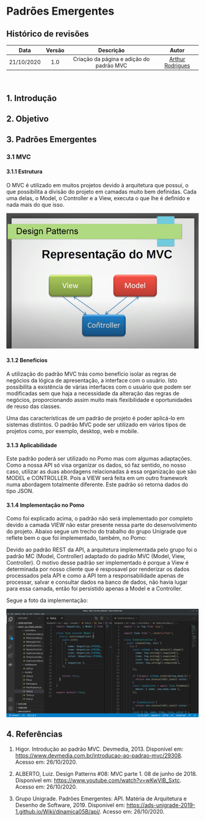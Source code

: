 # **Padrões Emergentes**

## **Histórico de revisões**

|Data|Versão| Descrição| Autor|
| :-----: | :-----: | :------: | :------: |
| 21/10/2020 | 1.0 | Criação da página e adição do padrão MVC | [Arthur Rodrigues](https://github.com/arthurarp) |

<br>

## **1. Introdução**

## **2. Objetivo**


## **3. Padrões Emergentes**

### **3.1 MVC**

#### **3.1.1 Estrutura**

O MVC é utilizado em muitos projetos devido à arquitetura que possui, o que possibilita a divisão do projeto em camadas muito bem definidas. Cada uma delas, o Model, o Controller e a View, executa o que lhe é definido e nada mais do que isso.

![estrutura basica do MVC](../../img/padroes/emergentes/estrutura_mvc.png)

#### **3.1.2 Benefícios**

A utilização do padrão MVC trás como benefício isolar as regras de negócios da lógica de apresentação, a interface com o usuário. Isto possibilita a existência de várias interfaces com o usuário que podem ser modificadas sem que haja a necessidade da alteração das regras de negócios, proporcionando assim muito mais flexibilidade e oportunidades de reuso das classes.

Uma das características de um padrão de projeto é poder aplicá-lo em sistemas distintos. O padrão MVC pode ser utilizado em vários tipos de projetos como, por exemplo, desktop, web e mobile.

#### **3.1.3 Aplicabilidade**

Este padrão poderá ser utilizado no Pomo mas com algumas adaptações. Como a nossa API só visa organizar os dados, só faz sentido, no nosso caso, utilizar as duas abordagens relacionadas à essa organização que são MODEL e CONTROLLER. Pois a VIEW será feita em um outro framework numa abordagem totalmente diferente. Este padrão só retorna dados do tipo JSON.

#### **3.1.4 Implementação no Pomo**

Como foi explicado acima, o padrão não será implementado por completo devido a camada VIEW não estar presente nessa parte do desenvolvimento do projeto. Abaixo segue um trecho do trabalho do grupo Unigrade que reflete bem o que foi implementado, também, no Pomo:

Devido ao padrão REST da API, a arquitetura implementada pelo grupo foi o padrão MC (Model, Controller) adaptado do padrão MVC (Model, View, Controller). O motivo desse padrão ser implementado é porque a View é determinada por nosso cliente que é resposavel por renderizar os dados processados pela API e como a API tem a responsabilidade apenas de processar, salvar e consultar dados na banco de dados, não havia lugar para essa camada, então foi persistido apenas a Model e a Controller.

Segue a foto da implementação:

![implementação do mvc no pomo](../../img/padroes/emergentes/implementacao_mvc.png)


## **4. Referências**

1. Higor. Introdução ao padrão MVC. Devmedia, 2013. Disponível em: <https://www.devmedia.com.br/introducao-ao-padrao-mvc/29308>. Acesso em: 26/10/2020.

2. ALBERTO, Luiz. Design Patterns #08: MVC parte 1. 08 de junho de 2018. Disponível em: <https://www.youtube.com/watch?v=wKwVlB_Sxtc>. Acesso em: 26/10/2020.

3. Grupo Unigrade. Padrões Emergentes: API. Matéria de Arquitetura e Desenho de Software, 2019. Disponível em: <https://ads-unigrade-2019-1.github.io/Wiki/dinamica05B/api/>. Acesso em: 26/10/2020.